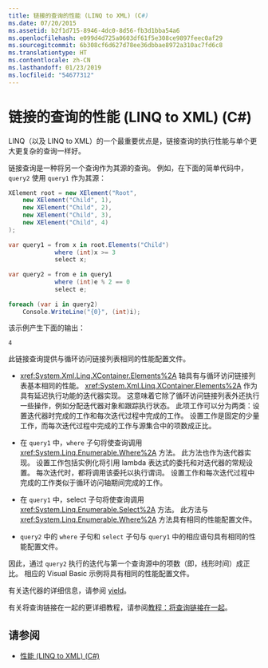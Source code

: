 ```yaml
---
title: 链接的查询的性能 (LINQ to XML) (C#)
ms.date: 07/20/2015
ms.assetid: b2f1d715-8946-4dc0-8d56-fb3d1bba54a6
ms.openlocfilehash: e099d4d725a0603df61f5e308ce9897feec0af29
ms.sourcegitcommit: 6b308cf6d627d78ee36dbbae8972a310ac7fd6c8
ms.translationtype: HT
ms.contentlocale: zh-CN
ms.lasthandoff: 01/23/2019
ms.locfileid: "54677312"
---
```

# <a name="performance-of-chained-queries-linq-to-xml-c"></a>链接的查询的性能 (LINQ to XML) (C#)
LINQ（以及 LINQ to XML）的一个最重要优点是，链接查询的执行性能与单个更大更复杂的查询一样好。  
  
 链接查询是一种将另一个查询作为其源的查询。 例如，在下面的简单代码中，`query2` 使用 `query1` 作为其源：  
  
```csharp  
XElement root = new XElement("Root",  
    new XElement("Child", 1),  
    new XElement("Child", 2),  
    new XElement("Child", 3),  
    new XElement("Child", 4)  
);  
  
var query1 = from x in root.Elements("Child")  
             where (int)x >= 3  
             select x;  
  
var query2 = from e in query1  
             where (int)e % 2 == 0  
             select e;  
  
foreach (var i in query2)  
    Console.WriteLine("{0}", (int)i);  
```  
  
 该示例产生下面的输出：  
  
```  
4  
```  
  
 此链接查询提供与循环访问链接列表相同的性能配置文件。  
  
-   <xref:System.Xml.Linq.XContainer.Elements%2A> 轴具有与循环访问链接列表基本相同的性能。 <xref:System.Xml.Linq.XContainer.Elements%2A> 作为具有延迟执行功能的迭代器实现。 这意味着它除了循环访问链接列表外还执行一些操作，例如分配迭代器对象和跟踪执行状态。 此项工作可以分为两类：设置迭代器时完成的工作和每次迭代过程中完成的工作。 设置工作是固定的少量工作，而每次迭代过程中完成的工作与源集合中的项数成正比。  
  
-   在 `query1` 中，`where` 子句将使查询调用 <xref:System.Linq.Enumerable.Where%2A> 方法。 此方法也作为迭代器实现。 设置工作包括实例化将引用 lambda 表达式的委托和对迭代器的常规设置。 每次迭代时，都将调用该委托以执行谓词。 设置工作和每次迭代过程中完成的工作类似于循环访问轴期间完成的工作。  
  
-   在 `query1` 中，select 子句将使查询调用 <xref:System.Linq.Enumerable.Select%2A> 方法。 此方法与 <xref:System.Linq.Enumerable.Where%2A> 方法具有相同的性能配置文件。  
  
-   `query2` 中的 `where` 子句和 `select` 子句与 `query1` 中的相应语句具有相同的性能配置文件。  
  
 因此，通过 `query2` 执行的迭代与第一个查询源中的项数（即，线形时间）成正比。 相应的 Visual Basic 示例将具有相同的性能配置文件。  
  
 有关迭代器的详细信息，请参阅 [yield](../../../../csharp/language-reference/keywords/yield.md)。  
  
 有关将查询链接在一起的更详细教程，请参阅[教程：将查询链接在一起](../../../../csharp/programming-guide/concepts/linq/tutorial-chaining-queries-together.md)。  
  
## <a name="see-also"></a>请参阅

- [性能 (LINQ to XML) (C#)](../../../../csharp/programming-guide/concepts/linq/performance-linq-to-xml.md)

